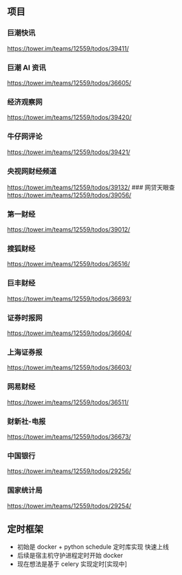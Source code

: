 ## 项目 
###  巨潮快讯
https://tower.im/teams/12559/todos/39411/ 
### 巨潮 AI 资讯
https://tower.im/teams/12559/todos/36605/
### 经济观察网 
https://tower.im/teams/12559/todos/39420/
### 牛仔网评论 
https://tower.im/teams/12559/todos/39421/ 
### 央视网财经频道
https://tower.im/teams/12559/todos/39132/
### 网贷天眼查 
https://tower.im/teams/12559/todos/39056/
### 第一财经 
https://tower.im/teams/12559/todos/39012/
### 搜狐财经 
https://tower.im/teams/12559/todos/36516/
### 巨丰财经
https://tower.im/teams/12559/todos/36693/
### 证券时报网
https://tower.im/teams/12559/todos/36604/
### 上海证券报 
https://tower.im/teams/12559/todos/36603/ 
### 网易财经
https://tower.im/teams/12559/todos/36511/ 
### 财新社-电报
https://tower.im/teams/12559/todos/36673/ 
### 中国银行 
https://tower.im/teams/12559/todos/29256/
### 国家统计局 
https://tower.im/teams/12559/todos/29254/













## 定时框架
- 初始是 docker + python schedule 定时库实现 快速上线 
- 后续是宿主机守护进程定时开始 docker
- 现在想法是基于 celery 实现定时[实现中]
 
